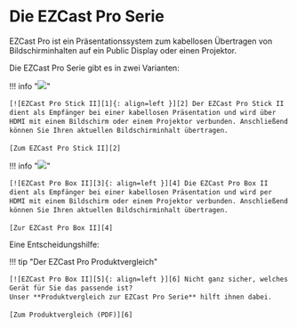 # Die EZCast Pro Serie

EZCast Pro ist ein Präsentationssystem zum kabellosen Übertragen von Bildschirminhalten auf ein Public Display oder einen Projektor.

Die EZCast Pro Serie gibt es in zwei Varianten: 

!!! info "![](/assets/img/ezcastpro.stick2.black.png)" 

    [![EZCast Pro Stick II][1]{: align=left }][2] Der EZCast Pro Stick II dient als Empfänger bei einer kabellosen Präsentation und wird über HDMI mit einem Bildschirm oder einem Projektor verbunden. Anschließend können Sie Ihren aktuellen Bildschirminhalt übertragen.
	
	[Zum EZCast Pro Stick II][2]
	
!!! info "![](/assets/img/ezcastpro.box2.black.logo.png)"

    [![EZCast Pro Box II][3]{: align=left }][4] Die EZCast Pro Box II dient als Empfänger bei einer kabellosen Präsentation und wird per HDMI mit einem Bildschirm oder einem Projektor verbunden. Anschließend können Sie Ihren aktuellen Bildschirminhalt übertragen.
	
	[Zur EZCast Pro Box II][4]

Eine Entscheidungshilfe:

!!! tip "Der EZCast Pro Produktvergleich"

    [![EZCast Pro Box II][5]{: align=left }][6] Nicht ganz sicher, welches Gerät für Sie das passende ist?   
	Unser **Produktvergleich zur EZCast Pro Serie** hilft ihnen dabei.
	
	[Zum Produktvergleich (PDF)][6]

  [1]: assets/img/stick2.png
  [2]: pro-stick-d10/intro
  [3]: assets/img/box2.png
  [4]: pro-box-b10/intro
  [5]: assets/img/product-comparison.png
  [6]: https://download.stueber.de/doc/de/ezcastpro/ezcastpro.produktvergleich.de.pdf
